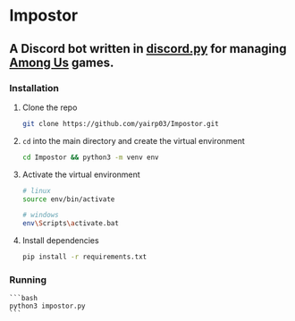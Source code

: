# Impostor

A Discord bot written in [discord.py](https://github.com/Rapptz/discord.py) for managing [Among Us](https://store.steampowered.com/app/945360/Among_Us/) games.
----

### Installation

1. Clone the repo

    ```bash
    git clone https://github.com/yairp03/Impostor.git
    ```

2. `cd` into the main directory and create the virtual environment

    ```bash
    cd Impostor && python3 -m venv env
    ```

3. Activate the virtual environment

    ```bash
    # linux
    source env/bin/activate

    # windows
    env\Scripts\activate.bat
    ```

4. Install dependencies

    ```bash
    pip install -r requirements.txt
    ```


### Running

    ```bash
    python3 impostor.py
    ```